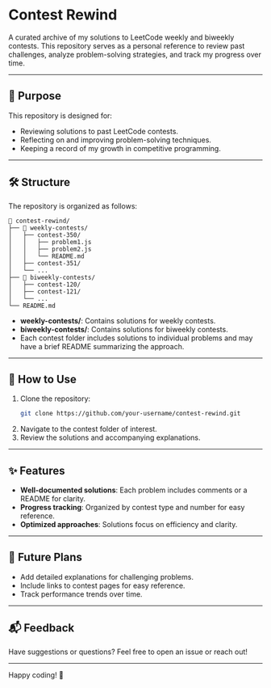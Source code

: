 
# Contest Rewind  

A curated archive of my solutions to LeetCode weekly and biweekly contests. This repository serves as a personal reference to review past challenges, analyze problem-solving strategies, and track my progress over time.  

---

## 📌 Purpose  
This repository is designed for:  
- Reviewing solutions to past LeetCode contests.  
- Reflecting on and improving problem-solving techniques.  
- Keeping a record of my growth in competitive programming.  

---

## 🛠️ Structure  
The repository is organized as follows:  
```
📂 contest-rewind/  
├── 📁 weekly-contests/  
│   ├── contest-350/  
│   │   ├── problem1.js  
│   │   ├── problem2.js  
│   │   └── README.md  
│   ├── contest-351/  
│   └── ...  
├── 📁 biweekly-contests/  
│   ├── contest-120/  
│   ├── contest-121/  
│   └── ...  
└── README.md  
```  

- **weekly-contests/**: Contains solutions for weekly contests.  
- **biweekly-contests/**: Contains solutions for biweekly contests.  
- Each contest folder includes solutions to individual problems and may have a brief README summarizing the approach.  

---

## 🧠 How to Use  
1. Clone the repository:  
   ```bash  
   git clone https://github.com/your-username/contest-rewind.git  
   ```  
2. Navigate to the contest folder of interest.  
3. Review the solutions and accompanying explanations.  

---

## ✨ Features  
- **Well-documented solutions**: Each problem includes comments or a README for clarity.  
- **Progress tracking**: Organized by contest type and number for easy reference.  
- **Optimized approaches**: Solutions focus on efficiency and clarity.  

---

## 🌟 Future Plans  
- Add detailed explanations for challenging problems.  
- Include links to contest pages for easy reference.  
- Track performance trends over time.  

---

## 📬 Feedback  
Have suggestions or questions? Feel free to open an issue or reach out!  

---  

Happy coding! 🚀  
